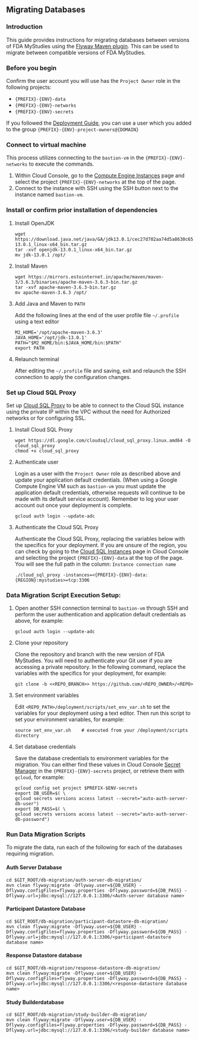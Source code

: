 <!--
 Copyright 2021 Google LLC
 Use of this source code is governed by an MIT-style
 license that can be found in the LICENSE file or at
 https://opensource.org/licenses/MIT.
-->

## Migrating Databases

### Introduction
This guide provides instructions for migrating databases between versions of
FDA MyStudies using the [Flyway Maven plugin](https://flywaydb.org/documentation/usage/maven/).
This can be used to migrate between compatible versions of FDA MyStudies.

### Before you begin
Confirm the user account you will use has the `Project Owner` role in the
following projects:

*  `{PREFIX}-{ENV}-data`
*  `{PREFIX}-{ENV}-networks`
*  `{PREFIX}-{ENV}-secrets`

If you followed the [Deployment Guide](https://github.com/GoogleCloudPlatform/fda-mystudies/blob/master/deployment/README.md),
you can use a user which you added to the group `{PREFIX}-{ENV}-project-owners@{DOMAIN}`

### Connect to virtual machine

This process utilizes connecting to the `bastion-vm` in the `{PREFIX}-{ENV}-networks`
to execute the commands.

1.  Within Cloud Console, go to the [Compute Engine Instances](http://console.cloud.google.com/compute/instances)
    page and select the project `{PREFIX}-{ENV}-networks` at the top of the page.
1.  Connect to the instance with SSH using the SSH button next to the instance
    named `bastion-vm`.

### Install or confirm prior installation of dependencies

1.  Install OpenJDK

    ```
    wget https://download.java.net/java/GA/jdk13.0.1/cec27d702aa74d5a8630c65ae61e4305/9/GPL/openjdk-13.0.1_linux-x64_bin.tar.gz
    tar -xvf openjdk-13.0.1_linux-x64_bin.tar.gz
    mv jdk-13.0.1 /opt/
    ```

1. Install Maven

   ```
   wget https://mirrors.estointernet.in/apache/maven/maven-3/3.6.3/binaries/apache-maven-3.6.3-bin.tar.gz 
   tar -xvf apache-maven-3.6.3-bin.tar.gz 
   mv apache-maven-3.6.3 /opt/
   ```

1. Add Java and Maven to `PATH`

   Add the following lines at the end of the user profile file `~/.profile` using
   a text editor 

   ```
   M2_HOME='/opt/apache-maven-3.6.3'
   JAVA_HOME='/opt/jdk-13.0.1' 
   PATH="$M2_HOME/bin:$JAVA_HOME/bin:$PATH" 
   export PATH
   ```

1. Relaunch terminal

   After editing the `~/.profile` file and saving, exit and relaunch the SSH
   connection to apply the configuration changes.

### Set up Cloud SQL Proxy

Set up [Cloud SQL Proxy](https://cloud.google.com/sql/docs/mysql/sql-proxy) to
be able to connect to the Cloud SQL instance using the private IP within the
VPC without the need for Authorized networks or for configuring SSL.

1. Install Cloud SQL Proxy

   ```
   wget https://dl.google.com/cloudsql/cloud_sql_proxy.linux.amd64 -O cloud_sql_proxy
   chmod +x cloud_sql_proxy
   ```

1. Authenticate user

   Login as a user with the `Project Owner` role as described above and update
   your application default credentials. (When using a Google Compute Engine VM
   such as `bastion-vm` you must update the application default credentials,
   otherwise requests will continue to be made with its default service account).
   Remember to log your user account out once your deployment is complete.

   ```
   gcloud auth login --update-adc
   ```

1. Authenticate the Cloud SQL Proxy

   Authenticate the Cloud SQL Proxy, replacing the variables below with the
   specifics for your deployment. If you are unsure of the region, you can
   check by going to the [Cloud SQL Instances](https://console.cloud.google.com/sql/instances)
   page in Cloud Console and selecting the project `{PREFIX}-{ENV}-data` at the
   top of the page. You will see the full path in the column:
   `Instance connection name`

   ```
   ./cloud_sql_proxy -instances=<{PREFIX}-{ENV}-data:{REGION}:mystudies>=tcp:3306
   ```

### Data Migration Script Execution Setup:

1. Open another SSH connection terminal to `bastion-vm` through SSH and  perform
   the user authentication and application default credentials as above, for
   example:

   ```
   gcloud auth login --update-adc
   ```

1. Clone your repository

   Clone the repository and branch with the new version of FDA MyStudies. You
   will need to authenticate your Git user if you are accessing a private
   repository. In the following command, replace the variables with the
   specifics for your deployment, for example:

   ```
   git clone -b <<REPO_BRANCH>> https://github.com/<REPO_OWNER>/<REPO>
   ```

1. Set environment variables

   Edit `<REPO_PATH>/deployment/scripts/set_env_var.sh` to set the variables for
   your deployment using a text editor. Then run this script to set your
   environment variables, for example:

   ```
   source set_env_var.sh    # executed from your /deployment/scripts directory
   ```

1. Set database credentials

   Save the database credentials to environment variables for the migration.
   You can either find these values in Cloud Console [Secret Manager](https://console.cloud.google.com/security/secret-manager)
   in the `{PREFIX}-{ENV}-secrets` project, or retrieve them with `gcloud`, for
   example:

   ```
   gcloud config set project $PREFIX-$ENV-secrets
   export DB_USER=$( \
   gcloud secrets versions access latest --secret="auto-auth-server-db-user")
   export DB_PASS=$( \
   gcloud secrets versions access latest --secret="auto-auth-server-db-password")
   ```

### Run Data Migration Scripts

To migrate the data, run each of the following for each of the databases
requiring migration.

#### Auth Server Database
```
cd $GIT_ROOT/db-migration/auth-server-db-migration/
mvn clean flyway:migrate -Dflyway.user=${DB_USER} -Dflyway.configFiles=flyway.properties -Dflyway.password=${DB_PASS} -Dflyway.url=jdbc:mysql://127.0.0.1:3306/<Auth-server database name>
```

#### Participant Datastore Database
```
cd $GIT_ROOT/db-migration/participant-datastore-db-migration/
mvn clean flyway:migrate -Dflyway.user=${DB_USER} -Dflyway.configFiles=flyway.properties -Dflyway.password=${DB_PASS} -Dflyway.url=jdbc:mysql://127.0.0.1:3306/<participant-datastore database name>
```

#### Response Datastore database
```
cd $GIT_ROOT/db-migration/response-datastore-db-migration/
mvn clean flyway:migrate -Dflyway.user=${DB_USER} -Dflyway.configFiles=flyway.properties -Dflyway.password=${DB_PASS} -Dflyway.url=jdbc:mysql://127.0.0.1:3306/<response-datastore database name>
```

#### Study Builderdatabase
```
cd $GIT_ROOT/db-migration/study-builder-db-migration/
mvn clean flyway:migrate -Dflyway.user=${DB_USER} -Dflyway.configFiles=flyway.properties -Dflyway.password=${DB_PASS} -Dflyway.url=jdbc:mysql://127.0.0.1:3306/<study-builder database name>
```
